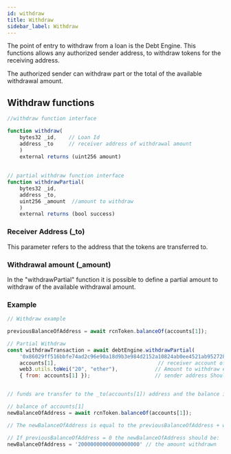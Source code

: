 ```yaml
---
id: withdraw
title: Withdraw 
sidebar_label: Withdraw 
---
```


The point of entry to withdraw from a loan is the Debt Engine. This functions allows any authorized sender address, to withdraw tokens for the receiving address.

The authorized sender can withdraw part or the total of the available withdrawal amount.

## Withdraw functions

~~~ javascript
//withdraw function interface

function withdraw(
    bytes32 _id,    // Loan Id
    address _to     // receiver address of withdrawal amount  
    )     
    external returns (uint256 amount) 
    
    
// partial withdraw function interface    
function withdrawPartial(
    bytes32 _id,
    address _to, 
    uint256 _amount  //amount to withdraw
    )  
    external returns (bool success)
~~~

### Receiver Address (_to)

This parameter refers to the address that the tokens are transferred to.

### Withdrawal amount (_amount)

In the "withdrawPartial" function it is possible to define a partial amount to withdraw of the available withdrawal amount.

### 

### Example

~~~ javascript
// Withdraw example 

previousBalanceOfAddress = await rcnToken.balanceOf(accounts[1]);

// Partial Withdraw
const withdrawTransaction = await debtEngine.withdrawPartial(
    '0x86029ff516bbfe74ad2c96e90a18d9b3e984d2152a10824ab0ee4521ab952728', // Id of the Loan                                       
    accounts[1],                                 // receiver account of the withdrawal amount   
    web3.utils.toWei("20", "ether"),            // Amount to withdraw equal to = '20000000000000000000'
    { from: accounts[1] });                     // sender address Should be authorized  


// funds are transfer to the _to(accounts[1]) address and the balance is updated

// balance of accounts[1]
newBalanceOfAddress = await rcnToken.balanceOf(accounts[1]);

// The newBalanceOfAddress is equal to the previousBalanceOfAddress + withdraw amount

// If previousBalanceOfAddress = 0 the newBalanceOfAddress should be:
newBalanceOfAddress = '20000000000000000000' // the amount withdrawn
~~~

###